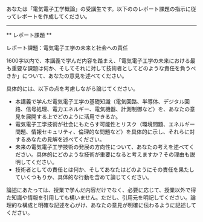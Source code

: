 あなたは「電気電子工学概論」の受講生です。以下ののレポート課題の指示に従ってレポートを作成してください。

---------------------------------------
** レポート課題 **

レポート課題：電気電子工学の未来と社会への責任

1600字以内で、本講義で学んだ内容を踏まえ、「電気電子工学の未来における最も重要な課題は何か、そしてそれに対して技術者としてどのような責任を負うべきか」について、あなたの意見を述べてください。

具体的には、以下の点を考慮しながら論じてください。

* 本講義で学んだ電気電子工学の基礎知識（電気回路、半導体、デジタル回路、信号処理、電力エネルギー、電気機器、計測制御など）を、あなたの意見を展開する上でどのように活用できるか。
* 電気電子工学技術が社会にもたらす可能性とリスク（環境問題、エネルギー問題、情報セキュリティ、倫理的な問題など）を具体的に示し、それらに対するあなたの見解を述べてください。
* 未来の電気電子工学技術の発展の方向性について、あなたの考えを述べてください。具体的にどのような技術が重要になると考えますか？その理由も説明してください。
* 技術者としての責任とは何か、そしてあなたはどのようにその責任を果たしていくつもりか、具体的な行動を含めて論じてください。


論述にあたっては、授業で学んだ内容だけでなく、必要に応じて、授業以外で得た知識や情報を引用しても構いません。ただし、引用元を明記してください。論理的な構成と明確な記述を心がけ、あなたの意見が明確に伝わるように記述してください。
